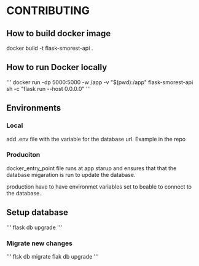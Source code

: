 # CONTRIBUTING

## How to build docker image
docker build -t flask-smorest-api .

## How to run Docker locally
'''
docker run -dp 5000:5000 -w /app -v "$(pwd):/app" flask-smorest-api sh -c "flask run --host 0.0.0.0"
'''
## Environments


### Local 
add .env file with the variable for the database url. Example in the repo

### Produciton
docker_entry_point file runs at app starup and ensures that that the database
migaration is run to update the database.

production have to have environmet variables set to beable to connect to the 
database.


## Setup database

'''
flask db upgrade
'''

### Migrate new changes
'''
flsk db migrate
flak db upgrade
'''

